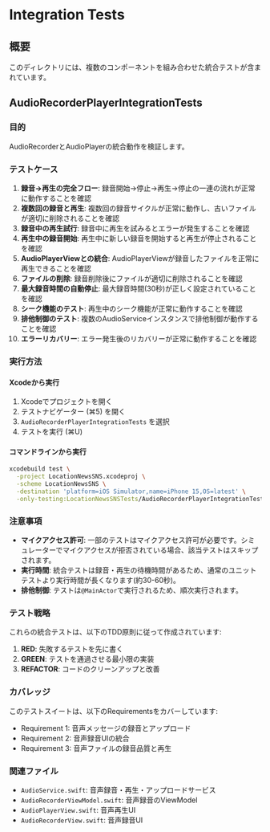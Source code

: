 # Integration Tests

## 概要

このディレクトリには、複数のコンポーネントを組み合わせた統合テストが含まれています。

## AudioRecorderPlayerIntegrationTests

### 目的

AudioRecorderとAudioPlayerの統合動作を検証します。

### テストケース

1. **録音→再生の完全フロー**: 録音開始→停止→再生→停止の一連の流れが正常に動作することを確認
2. **複数回の録音と再生**: 複数回の録音サイクルが正常に動作し、古いファイルが適切に削除されることを確認
3. **録音中の再生試行**: 録音中に再生を試みるとエラーが発生することを確認
4. **再生中の録音開始**: 再生中に新しい録音を開始すると再生が停止されることを確認
5. **AudioPlayerViewとの統合**: AudioPlayerViewが録音したファイルを正常に再生できることを確認
6. **ファイルの削除**: 録音削除後にファイルが適切に削除されることを確認
7. **最大録音時間の自動停止**: 最大録音時間(30秒)が正しく設定されていることを確認
8. **シーク機能のテスト**: 再生中のシーク機能が正常に動作することを確認
9. **排他制御のテスト**: 複数のAudioServiceインスタンスで排他制御が動作することを確認
10. **エラーリカバリー**: エラー発生後のリカバリーが正常に動作することを確認

### 実行方法

#### Xcodeから実行

1. Xcodeでプロジェクトを開く
2. テストナビゲーター (⌘5) を開く
3. `AudioRecorderPlayerIntegrationTests` を選択
4. テストを実行 (⌘U)

#### コマンドラインから実行

```bash
xcodebuild test \
  -project LocationNewsSNS.xcodeproj \
  -scheme LocationNewsSNS \
  -destination 'platform=iOS Simulator,name=iPhone 15,OS=latest' \
  -only-testing:LocationNewsSNSTests/AudioRecorderPlayerIntegrationTests
```

### 注意事項

- **マイクアクセス許可**: 一部のテストはマイクアクセス許可が必要です。シミュレーターでマイクアクセスが拒否されている場合、該当テストはスキップされます。
- **実行時間**: 統合テストは録音・再生の待機時間があるため、通常のユニットテストより実行時間が長くなります(約30-60秒)。
- **排他制御**: テストは`@MainActor`で実行されるため、順次実行されます。

### テスト戦略

これらの統合テストは、以下のTDD原則に従って作成されています:

1. **RED**: 失敗するテストを先に書く
2. **GREEN**: テストを通過させる最小限の実装
3. **REFACTOR**: コードのクリーンアップと改善

### カバレッジ

このテストスイートは、以下のRequirementsをカバーしています:

- Requirement 1: 音声メッセージの録音とアップロード
- Requirement 2: 音声録音UIの統合
- Requirement 3: 音声ファイルの録音品質と再生

### 関連ファイル

- `AudioService.swift`: 音声録音・再生・アップロードサービス
- `AudioRecorderViewModel.swift`: 音声録音のViewModel
- `AudioPlayerView.swift`: 音声再生UI
- `AudioRecorderView.swift`: 音声録音UI
